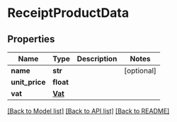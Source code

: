 # ReceiptProductData

## Properties
Name | Type | Description | Notes
------------ | ------------- | ------------- | -------------
**name** | **str** |  | [optional] 
**unit_price** | **float** |  | 
**vat** | [**Vat**](Vat.md) |  | 

[[Back to Model list]](../README.md#documentation-for-models) [[Back to API list]](../README.md#documentation-for-api-endpoints) [[Back to README]](../README.md)

